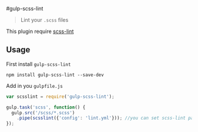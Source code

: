 #gulp-scss-lint

> Lint your `.scss` files

This plugin require [scss-lint](https://github.com/causes/scss-lint)

## Usage

First install `gulp-scss-lint`

```shell
npm install gulp-scss-lint --save-dev
```

Add in you `gulpfile.js`
```js
var scsslint = require('gulp-scss-lint');

gulp.task('scss', function() {
  gulp.src('/scss/*.scss')
    .pipe(scsslint({'config': 'lint.yml'})); //you can set scss-lint parameters
});
```
